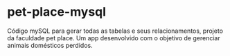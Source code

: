 # pet-place-mysql
Código mySQL para gerar todas as tabelas e seus relacionamentos, projeto da faculdade pet place. Um app desenvolvido com o objetivo de gerenciar animais domésticos perdidos.
